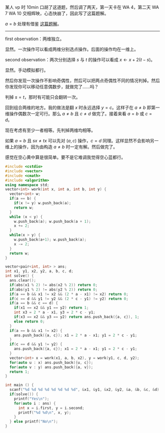 某人 vp 时 10min 口胡了这道题，然后调了两天，第一天卡在 WA 4，第二天 WA 7 WA 10 交相辉映，心态快崩了，因此写了这篇题解。

$a=b$ 处理有借鉴 [这篇题解](https://www.cnblogs.com/Lanly/p/17113815.html)。

------------

first observation：两维独立。

显然。一次操作可以看成两维分别选点操作。后面的操作均在一维上。

second observation：两次分别选择 $s$ 与 $t$ 的操作可以看成 $x \gets x + 2(t - s)$。

显然。手动模拟都行。

然后你发现一次操作不影响奇偶性，然后可以把两点奇偶性不同的情况判掉。然后你发现你可以移动任意偶数步，就做完了……吗？

判掉 $s=t$，那时有可能只会翻转一次。

回到组合两维的地方。我的做法是翻 $x$ 时永远选择 $y=c$。这样子在 $a \neq b$ 即第一维操作偶数次一定可行。那么 $a \neq b$ 且 $c \neq d$ 做完了。接着来看 $a = b$ 或 $c = d$。

现在考虑有至少一者相等。先判掉两维均相等。

如果 $a = b$ 且 $sx \neq tx$ 可以先对 $(a, c)$ 操作，$c = d$ 同理。这样显然不会影响另一维上的操作，因为由构造 $a \neq b$ 时一定有解。然后做完了。

感觉在空心黄中算是很简单。要不是它难调我觉得空心蓝都行。


```cpp
#include <cstdio>
#include <vector>
#include <cmath>
#include <algorithm>
using namespace std;
vector<int> work(int x, int a, int b, int y) {
  vector<int> w;
  if(a == b) {
    if(x != y) w.push_back(a);
    return w;
  }
  while (x < y) {
    w.push_back(a); w.push_back(a + 1);
    x += 2;
  }
  while(x > y) {
    w.push_back(a+1); w.push_back(a);
    x -= 2;
  }
  return w;
}

vector<pair<int, int> > ans;
int x1, y1, x2, y2, a, b, c, d; 
int solve() {
  ans.clear();
  if(abs(x1 % 2) != abs(x2 % 2)) return 0;
  if(abs(y1 % 2) != abs(y2 % 2)) return 0;
  if(a == b && x1 != x2 && (2 * a - x1) != x2) return 0;
  if(c == d && y1 != y2 && (2 * c - y1) != y2) return 0;
  if(a == b && c == d) {
    if(x1 == x2 && y1 == y2) return 1;
    int x3 = 2 * a - x1, y3 = 2 * c - y1;
    if(x3 == x2 && y3 == y2) return ans.push_back({a, c}), 1;
    else return 0;
  }
  if(a == b && x1 != x2) {
    ans.push_back({a, c}); x1 = 2 * a - x1; y1 = 2 * c - y1;
  }
  if(c == d && y1 != y2) {
    ans.push_back({a, c}); x1 = 2 * a - x1; y1 = 2 * c - y1;
  }
  vector<int> x = work(x1, a, b, x2), y = work(y1, c, d, y2);
  for(auto u : x) ans.push_back({u, c});
  for(auto v : y) ans.push_back({a, v});
  return 1;
}

int main () {
  scanf("%d %d %d %d %d %d %d %d", &x1, &y1, &x2, &y2, &a, &b, &c, &d);
  if(solve()) {
    printf("Yes\n");
    for(auto i : ans) {
      int x = i.first, y = i.second;
      printf("%d %d\n", x, y);
    }
  } else printf("No\n");
}
```
